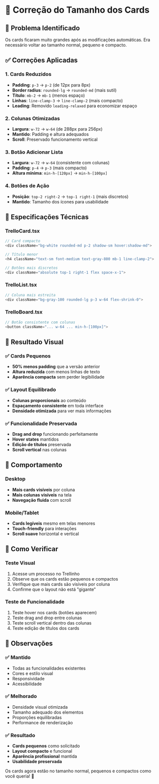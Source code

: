 # 🔧 Correção do Tamanho dos Cards

## 🚨 Problema Identificado
Os cards ficaram muito grandes após as modificações automáticas. Era necessário voltar ao tamanho normal, pequeno e compacto.

## ✅ Correções Aplicadas

### 1. **Cards Reduzidos**
- **Padding**: `p-3` → `p-2` (de 12px para 8px)
- **Border radius**: `rounded-lg` → `rounded-md` (mais sutil)
- **Título**: `mb-2` → `mb-1` (menos espaço)
- **Linhas**: `line-clamp-3` → `line-clamp-2` (mais compacto)
- **Leading**: Removido `leading-relaxed` para economizar espaço

### 2. **Colunas Otimizadas**
- **Largura**: `w-72` → `w-64` (de 288px para 256px)
- **Mantido**: Padding e altura adequados
- **Scroll**: Preservado funcionamento vertical

### 3. **Botão Adicionar Lista**
- **Largura**: `w-72` → `w-64` (consistente com colunas)
- **Padding**: `p-4` → `p-3` (mais compacto)
- **Altura mínima**: `min-h-[120px]` → `min-h-[100px]`

### 4. **Botões de Ação**
- **Posição**: `top-2 right-2` → `top-1 right-1` (mais discretos)
- **Mantido**: Tamanho dos ícones para usabilidade

## 🔧 Especificações Técnicas

### TrelloCard.tsx
```typescript
// Card compacto
<div className="bg-white rounded-md p-2 shadow-sm hover:shadow-md">

// Título menor
<h4 className="text-sm font-medium text-gray-800 mb-1 line-clamp-2">

// Botões mais discretos
<div className="absolute top-1 right-1 flex space-x-1">
```

### TrelloList.tsx
```typescript
// Coluna mais estreita
<div className="bg-gray-100 rounded-lg p-3 w-64 flex-shrink-0">
```

### TrelloBoard.tsx
```typescript
// Botão consistente com colunas
<button className="... w-64 ... min-h-[100px]">
```

## 🎯 Resultado Visual

### ✅ Cards Pequenos
- **50% menos padding** que a versão anterior
- **Altura reduzida** com menos linhas de texto
- **Aparência compacta** sem perder legibilidade

### ✅ Layout Equilibrado
- **Colunas proporcionais** ao conteúdo
- **Espaçamento consistente** em toda interface
- **Densidade otimizada** para ver mais informações

### ✅ Funcionalidade Preservada
- **Drag and drop** funcionando perfeitamente
- **Hover states** mantidos
- **Edição de títulos** preservada
- **Scroll vertical** nas colunas

## 📱 Comportamento

### Desktop
- **Mais cards visíveis** por coluna
- **Mais colunas visíveis** na tela
- **Navegação fluida** com scroll

### Mobile/Tablet
- **Cards legíveis** mesmo em telas menores
- **Touch-friendly** para interações
- **Scroll suave** horizontal e vertical

## 🧪 Como Verificar

### Teste Visual
1. Acesse um processo no Trellinho
2. Observe que os cards estão pequenos e compactos
3. Verifique que mais cards são visíveis por coluna
4. Confirme que o layout não está "gigante"

### Teste de Funcionalidade
1. Teste hover nos cards (botões aparecem)
2. Teste drag and drop entre colunas
3. Teste scroll vertical dentro das colunas
4. Teste edição de títulos dos cards

## 📝 Observações

### ✅ Mantido
- Todas as funcionalidades existentes
- Cores e estilo visual
- Responsividade
- Acessibilidade

### ✅ Melhorado
- Densidade visual otimizada
- Tamanho adequado dos elementos
- Proporções equilibradas
- Performance de renderização

### ✅ Resultado
- **Cards pequenos** como solicitado
- **Layout compacto** e funcional
- **Aparência profissional** mantida
- **Usabilidade preservada**

Os cards agora estão no tamanho normal, pequenos e compactos como você queria! 🎉